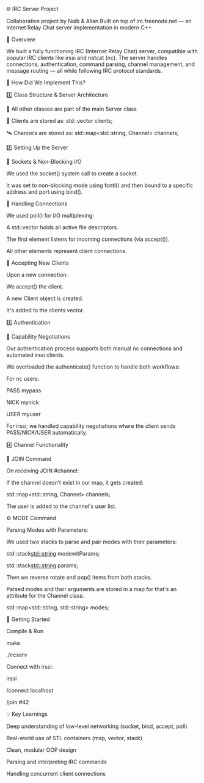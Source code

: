 🌐 IRC Server Project

Collaborative project by Naib & Allan
Built on top of irc.freenode.net — an Internet Relay Chat server implementation in modern C++

📖 Overview

We built a fully functioning IRC (Internet Relay Chat) server, compatible with popular IRC clients like irssi and netcat (nc). The server handles connections, authentication, command parsing, channel management, and message routing — all while following IRC protocol standards.

🔧 How Did We Implement This?

1️⃣ Class Structure & Server Architecture

🧩 All other classes are part of the main Server class

  👥 Clients are stored as:
     std::vector<Client> clients;
  
  🛰️ Channels are stored as:
    std::map<std::string, Channel> channels;

2️⃣ Setting Up the Server

🧱 Sockets & Non-Blocking I/O

We used the socket() system call to create a socket.

It was set to non-blocking mode using fcntl() and then bound to a specific address and port using bind().
  
🔁 Handling Connections

We used poll() for I/O multiplexing:

A std::vector<struct pollfd> holds all active file descriptors.

The first element listens for incoming connections (via accept()).

All other elements represent client connections.

🤝 Accepting New Clients

Upon a new connection:

We accept() the client.

A new Client object is created.

It's added to the clients vector.

3️⃣ Authentication

🔐 Capability Negotiations

Our authentication process supports both manual nc connections and automated irssi clients.

We overloaded the authenticate() function to handle both workflows:

For nc users:

PASS mypass

NICK mynick

USER myuser

For irssi, we handled capability negotiations where the client sends PASS/NICK/USER automatically.

4️⃣ Channel Functionality

🔗 JOIN Command

On receiving JOIN #channel:

If the channel doesn’t exist in our map, it gets created:

std::map<std::string, Channel> channels;

The user is added to the channel's user list.

⚙️ MODE Command

Parsing Modes with Parameters:

We used two stacks to parse and pair modes with their parameters:

std::stack<std::string> modewitParams;

std::stack<std::string> params;

Then we reverse rotate and pop() items from both stacks.

Parsed modes and their arguments are stored in a map for that's an attribute for the Channel class:

  std::map<std::string, std::string> modes;

🚀 Getting Started

Compile & Run

make

./ircserv <port> <password>

Connect with irssi:

irssi

/connect localhost <port> <password>

/join #42

💡 Key Learnings

Deep understanding of low-level networking (socket, bind, accept, poll)

Real-world use of STL containers (map, vector, stack)

Clean, modular OOP design

Parsing and interpreting IRC commands

Handling concurrent client connections
